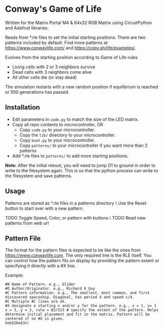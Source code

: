 # Conway's Game of Life

Written for the Matrix Portal M4 & 64x32 RGB Matrix using CircuitPython and Adafruit libraries.

Reads from \*.rle files to set the initial starting positions. There are two patterns included by default. Find more patterns at https://www.conwaylife.com/ and https://copy.sh/life/examples/.

Evolves from the starting position according to Game of Life rules
  - Living cells with 2 or 3 neighbors survive
  - Dead cells with 3 neighbors come alive
  - All other cells die (or stay dead)
 
The simulation restarts with a new random position if equilibrium is reached or 500 generations has passed.

## Installation

  - Edit parameters in `code.py` to match the size of the LED matrix.
  - Copy all repo contents to microcontroller, OR
	  - Copy `code.py` to your microcontroller.
	  - Copy the `lib/` directory to your microcontroller.
	  - Copy `boot.py` to your microcontroller.
	  - Copy `patterns/` to your microcontroller if you want more than 2 patterns
  - Add \*.rle files to `patterns/` to add more starting positions.

  **Note:** After the initial reboot, you will need to jump D1 to ground in order to write to the filesystem again. This is so that the python process can write to the filesystem and save patterns.

## Usage

Patterns are stored as \*.rle files in a patterns directory \\
Use the Reset button to start over with a new pattern.

TODO Toggle Speed, Color, or pattern with buttons \\
TODO Read new patterns from web url

## Pattern File

The format for the pattern files is expected to be like the ones from https://www.conwaylife.com. The only required line is the RLE itself. You can control how the pattern fits on display by providing the pattern extent or specifying it directly with a #X line.

Example:

    #N Name of Pattern. e.g., Glider
    #O Author/Originator. e.g., Richard K Guy
    #C Pattern information. e.g., The smallest, most common, and first discovered spaceship. Diagonal, has period 4 and speed c/4.
    #C Multiple #C lines are ok.
	#X designate a starting x and/or y for the pattern. e.g., x = 1, y= 1
    x = 3, y = 3, rule = B3/S23 # specify the extent of the pattern. Helps determine initial placement and fit in the matrix. Pattern will be centered if no #X is given.
    bob$2bo$3o!
